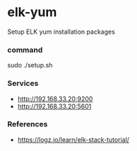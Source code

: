 # elk-yum
Setup ELK yum installation packages

### command

  sudo ./setup.sh

### Services

* http://192.168.33.20:9200
* http://192.168.33.20:5601

### References

* https://logz.io/learn/elk-stack-tutorial/
